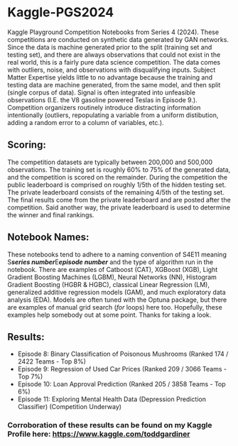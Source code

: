 # Kaggle-PGS2024
Kaggle Playground Competition Notebooks from Series 4 (2024). These competitions are conducted on synthetic data generated by GAN networks. Since the data is machine generated prior to the split (training set and testing set), and there are always observations that could not exist in the real world, this is a fairly pure data science competition. The data comes with outliers, noise, and observations with disqualifying inputs. Subject Matter Expertise yields little to no advantage because the training and testing data are machine generated, from the same model, and then split (single corpus of data). Signal is often integrated into unfeasible observations  (I.E. the V8 gasoline powered Teslas in Episode 9.). Competition organizers routinely introduce distracting information intentionally (outliers, repopulating a variable from a uniform distibution, adding a random error to a column of variables, etc.). 

## Scoring:
The competition datasets are typically between 200,000 and 500,000 observations. The training set is roughly 60% to 75% of the generated data, and the competition is scored on the remainder. During the competition the public leaderboard is comprised on roughly 1/5th of the hidden testing set. The private leaderboard consists of the remaining 4/5th of the testing set. The final results come from the private leaderboard and are posted after the competition. Said another way, the private leaderboard is used to determine the winner and final rankings.

## Notebook Names:
These notebooks tend to adhere to a naming convention of S4E11 meaning S***series number***E***episode number*** and the type of algorithm run in the notebook. There are examples of Catboost (CAT), XGBoost (XGB), Light Gradient Boosting Machines (LGBM), Neural Networks (NN), Histogram Gradient Boosting (HGBR & HGBC), classical Linear Regression (LM), generalized additive regression models (GAM), and much exploratory data analysis (EDA). Models are often tuned with the Optuna package, but there are examples of manual grid search (*for* loops) here too.  Hopefully, these examples help somebody out at some point. Thanks for taking a look.

## Results:
- Episode 8: Binary Classification of Poisonous Mushrooms (Ranked 174 / 2422 Teams - Top 8%)
- Episode 9: Regression of Used Car Prices (Ranked 209 / 3066 Teams - Top 7%)
- Episode 10: Loan Approval Prediction (Ranked 205 / 3858 Teams - Top 6%)
- Episode 11: Exploring Mental Health Data (Depression Prediction Classifier) (Competition Underway)

### Corroboration of these results can be found on my Kaggle Profile here: https://www.kaggle.com/toddgardiner
